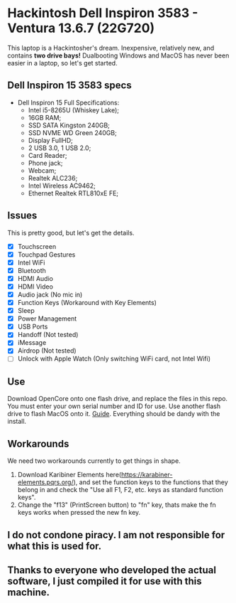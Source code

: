 # Hackintosh Dell Inspiron 3583 - Ventura 13.6.7 (22G720)

This laptop is a Hackintosher's dream. Inexpensive, relatively new, and contains **two drive bays!** Dualbooting Windows and MacOS has never been easier in a laptop, so let's get started.
## Dell Inspiron 15 3583 specs
  * Dell Inspiron 15 Full Specifications:
    - Intel i5-8265U (Whiskey Lake);
    - 16GB RAM;
    - SSD SATA Kingston 240GB;
    - SSD NVME WD Green 240GB;
    - Display FullHD;
    - 2 USB 3.0, 1 USB 2.0;
    - Card Reader;
    - Phone jack;
    - Webcam;
    - Realtek ALC236;
    - Intel Wireless AC9462;
    - Ethernet Realtek RTL810xE FE;
## Issues
This is pretty good, but let's get the details.
- [x] Touchscreen
- [x] Touchpad Gestures
- [x] Intel WiFi
- [x] Bluetooth
- [x] HDMI Audio
- [x] HDMI Video
- [x] Audio jack (No mic in)
- [x] Function Keys (Workaround with Key Elements)
- [x] Sleep
- [x] Power Management
- [x] USB Ports
- [x] Handoff (Not tested)
- [x] iMessage
- [x] Airdrop (Not tested)
- [ ] Unlock with Apple Watch (Only switching WiFi card, not Intel Wifi)

## Use
Download OpenCore onto one flash drive, and replace the files in this repo. You must enter your own serial number and ID for use. Use another flash drive to flash MacOS onto it. [Guide](https://support.apple.com/en-us/HT201372). Everything should be dandy with the install.

## Workarounds
We need two workarounds currently to get things in shape. 
1. Download Karibiner Elements here(https://karabiner-elements.pqrs.org/), and set the function keys to the functions that they belong in and check the "Use all F1, F2, etc. keys as standard function keys".
2. Change the "f13" (PrintScreen button) to "fn" key, thats make the fn keys works when pressed the new fn key.

## I do not condone piracy. I am not responsible for what this is used for. 
## Thanks to everyone who developed the actual software, I just compiled it for use with this machine.
